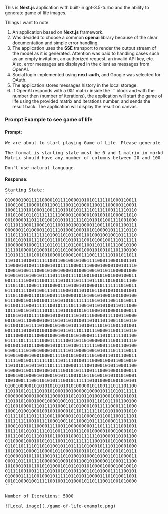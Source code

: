 This is **Next.js** application with built-in gpt-3.5-turbo and the ability to generate game of life images.

Things I want to note:
1. An application based on **Next.js** framework.
2. Was decided to choose a common **openai** library because of the clear documentation and simple error handling.
3. The application uses the **SSE** transport to render the output stream of the model as it is generated. Attention was paid to handling cases such as an empty invitation, an authorized request, an invalid API key, etc. Also, error messages are displayed in the client as messages from OpenAI.
4. Social login implemented using **next-auth**, and Google was selected for OAuth.
5. The application stores messages history in the local storage.
6. If OpenAI responds with a 0&1 matrix inside the ``` block and with the number then (number of iterations), the application will start the game of life using the provided matrix and iterations number, and sends the result back. The application will display the result on canvas.

### Prompt Example to see game of life

#### Prompt:
<pre>
We are about to start playing Game of Life. Please generate random starting state and then iteration number.

The format is starting state must be 0 and 1 matrix in markdown code block, where 0 means dead cell and 1 represents life cell.
Matrix should have any number of columns between 20 and 100 and any number of rows between 20 and 100. Then comes single number number of iteration to generate between 1 and 100000.

Don't use natural language.
</pre>

#### Response:
<pre>
Starting State:
```
01000010011111000010111100001010101111101000110011
10001001100001001100111001101000110011100000110001
10001110101000110011101010101111101111100111110110
10101001011011111111100001100000100100101000011010
00100000110111010010101011111101010101001111001000
01110110001100010111001001001000011001101001100111
00000011010000110111101000100010101000010111110110
11101110111111110100110101100110100010010010111110
10101010101111010111010101011100101001001110111111
10000000100011110110111101100110011011101110010100
11110100001010001010110100000100010100101101100100
11010111101001001000010000100111001111110101011011
11010110100111111001100100101001111000110001001101
11000010100111000101011110000111000010000100101110
10001010011100010100100001010001001011011000001000
01001011010010111101110011110100100101001000100011
00111111000111001111101011101111011101101001011100
11101101100011101000011101001010000101111111010011
01110111100110011101110001011010101100100101001001
11101100001101010001110000010101001010001001000100
01110001001001001110101010111111101010110011010011
01100111000111111001011110111001011010100110111000
10111001010111101011101010010101100010100001000011
10101010101111000101001011101011100000111100110000
00101011100000100110101101010011010110110011010110
01100101011110100010100101011010011101011001101001
00110110100101001000101101110110111000011001110110
10110000101100001000100010101000011110101111101100
01111101111111000111111001101101000000111001101110
00100110101100000101011101001111111000111001100100
01001111010010000101111101100001001010111011110011
01001000010001000011110010100011101000110101100011
11111001001111111011101111010011100001000110010010
11010101010110111011111000011110010001010110001100
01000011001100100101110010101110011100010001000011
10001001000010100010101110010101101001010101010001
10010001110011010101110010111111010100001001010101
01001000001010101010101010100000101100111011101100
11010101011110101010001001000001000010111010111111
00000000000100001100001010101011010010001000101001
11010101000100010000100101111010011101011101100100
01100100001110111101000110101000100111110001111000
10001010010001001001000010110111111101010100101010
01111101110111110011000001101100001011001100111101
10111111100101111000100110110001011111000011101101
10001010101100001111001100000000011101111111001001
10111101010111110110011101011100100000100010001010
10111001011110101011001010001111111010000110101100
01100001000101010111001101111111110010101010001001
01101101111011010100101101111101000101110110001000
10100011000011000010110001010010101101001001010111
01000010101101100101110101001010001010011011000011
00011011101111000000100010011001010000011000111100
10100010101101010100010101101010100001000010010010
01111100100111110101010101011001101010001111100101
01000011111001000101111101101011000011101010011001
00101000010011111001001101000101101110011001010000
```

Number of Iterations: 5000

![Local image](./game-of-life-example.png)
</pre>
